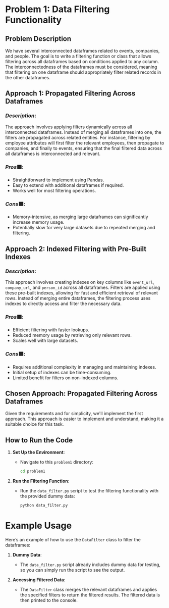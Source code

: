 # Problem 1: Data Filtering Functionality

## Problem Description
We have several interconnected dataframes related to events, companies, and people. The goal is to write a filtering function or class that allows filtering across all dataframes based on conditions applied to any column. The interconnectedness of the dataframes must be considered, meaning that filtering on one dataframe should appropriately filter related records in the other dataframes.

## Approach 1: Propagated Filtering Across Dataframes

### *Description*:
The approach involves applying filters dynamically across all interconnected dataframes. Instead of merging all dataframes into one, the filters are propagated across related entities. For instance, filtering by employee attributes will first filter the relevant employees, then propagate to companies, and finally to events, ensuring that the final filtered data across all dataframes is interconnected and relevant.

### *Pros*🟩:
- Straightforward to implement using Pandas.
- Easy to extend with additional dataframes if required.
- Works well for most filtering operations.

### *Cons*🟥:
- Memory-intensive, as merging large dataframes can significantly increase memory usage.
- Potentially slow for very large datasets due to repeated merging and filtering.

## Approach 2: Indexed Filtering with Pre-Built Indexes

### *Description*:
This approach involves creating indexes on key columns like `event_url`, `company_url`, and `person_id` across all dataframes. Filters are applied using these pre-built indexes, allowing for fast and efficient retrieval of relevant rows. Instead of merging entire dataframes, the filtering process uses indexes to directly access and filter the necessary data.

### *Pros*🟩:
- Efficient filtering with faster lookups.
- Reduced memory usage by retrieving only relevant rows.
- Scales well with large datasets.

### *Cons*🟥:
- Requires additional complexity in managing and maintaining indexes.
- Initial setup of indexes can be time-consuming.
- Limited benefit for filters on non-indexed columns.

## Chosen Approach: Propagated Filtering Across Dataframes
Given the requirements and for simplicity, we'll implement the first approach. This approach is easier to implement and understand, making it a suitable choice for this task.

## How to Run the Code

1. **Set Up the Environment**:
   - Navigate to this `problem1` directory:
     ```sh
     cd problem1
     ```

2. **Run the Filtering Function**:
   - Run the `data_filter.py` script to test the filtering functionality with the provided dummy data:
     ```sh
     python data_filter.py
     ```

# Example Usage

Here’s an example of how to use the `DataFilter` class to filter the dataframes:

1. **Dummy Data**:
   - The `data_filter.py` script already includes dummy data for testing, so you can simply run the script to see the output.

2. **Accessing Filtered Data**:
   - The `DataFilter` class merges the relevant dataframes and applies the specified filters to return the filtered results. The filtered data is then printed to the console.
